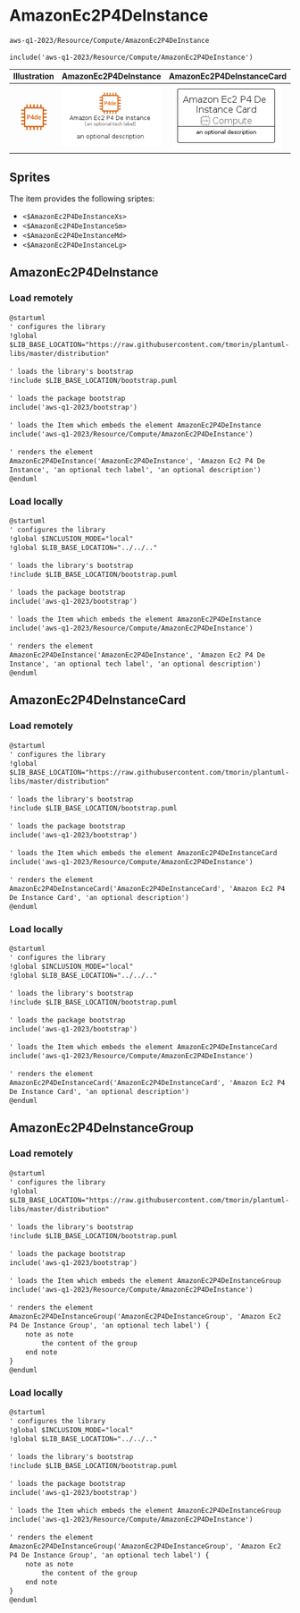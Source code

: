 # AmazonEc2P4DeInstance


```text
aws-q1-2023/Resource/Compute/AmazonEc2P4DeInstance
```

```text
include('aws-q1-2023/Resource/Compute/AmazonEc2P4DeInstance')
```



| Illustration | AmazonEc2P4DeInstance | AmazonEc2P4DeInstanceCard | AmazonEc2P4DeInstanceGroup |
| :---: | :---: | :---: | :---: |
| ![illustration for Illustration](../../../aws-q1-2023/Resource/Compute/AmazonEc2P4DeInstance.png) | ![illustration for AmazonEc2P4DeInstance](../../../aws-q1-2023/Resource/Compute/AmazonEc2P4DeInstance.Local.png) | ![illustration for AmazonEc2P4DeInstanceCard](../../../aws-q1-2023/Resource/Compute/AmazonEc2P4DeInstanceCard.Local.png) | ![illustration for AmazonEc2P4DeInstanceGroup](../../../aws-q1-2023/Resource/Compute/AmazonEc2P4DeInstanceGroup.Local.png) |



## Sprites
The item provides the following sriptes:

- `<$AmazonEc2P4DeInstanceXs>`
- `<$AmazonEc2P4DeInstanceSm>`
- `<$AmazonEc2P4DeInstanceMd>`
- `<$AmazonEc2P4DeInstanceLg>`





## AmazonEc2P4DeInstance

### Load remotely
```plantuml
@startuml
' configures the library
!global $LIB_BASE_LOCATION="https://raw.githubusercontent.com/tmorin/plantuml-libs/master/distribution"

' loads the library's bootstrap
!include $LIB_BASE_LOCATION/bootstrap.puml

' loads the package bootstrap
include('aws-q1-2023/bootstrap')

' loads the Item which embeds the element AmazonEc2P4DeInstance
include('aws-q1-2023/Resource/Compute/AmazonEc2P4DeInstance')

' renders the element
AmazonEc2P4DeInstance('AmazonEc2P4DeInstance', 'Amazon Ec2 P4 De Instance', 'an optional tech label', 'an optional description')
@enduml
```

### Load locally
```plantuml
@startuml
' configures the library
!global $INCLUSION_MODE="local"
!global $LIB_BASE_LOCATION="../../.."

' loads the library's bootstrap
!include $LIB_BASE_LOCATION/bootstrap.puml

' loads the package bootstrap
include('aws-q1-2023/bootstrap')

' loads the Item which embeds the element AmazonEc2P4DeInstance
include('aws-q1-2023/Resource/Compute/AmazonEc2P4DeInstance')

' renders the element
AmazonEc2P4DeInstance('AmazonEc2P4DeInstance', 'Amazon Ec2 P4 De Instance', 'an optional tech label', 'an optional description')
@enduml
```

## AmazonEc2P4DeInstanceCard

### Load remotely
```plantuml
@startuml
' configures the library
!global $LIB_BASE_LOCATION="https://raw.githubusercontent.com/tmorin/plantuml-libs/master/distribution"

' loads the library's bootstrap
!include $LIB_BASE_LOCATION/bootstrap.puml

' loads the package bootstrap
include('aws-q1-2023/bootstrap')

' loads the Item which embeds the element AmazonEc2P4DeInstanceCard
include('aws-q1-2023/Resource/Compute/AmazonEc2P4DeInstance')

' renders the element
AmazonEc2P4DeInstanceCard('AmazonEc2P4DeInstanceCard', 'Amazon Ec2 P4 De Instance Card', 'an optional description')
@enduml
```

### Load locally
```plantuml
@startuml
' configures the library
!global $INCLUSION_MODE="local"
!global $LIB_BASE_LOCATION="../../.."

' loads the library's bootstrap
!include $LIB_BASE_LOCATION/bootstrap.puml

' loads the package bootstrap
include('aws-q1-2023/bootstrap')

' loads the Item which embeds the element AmazonEc2P4DeInstanceCard
include('aws-q1-2023/Resource/Compute/AmazonEc2P4DeInstance')

' renders the element
AmazonEc2P4DeInstanceCard('AmazonEc2P4DeInstanceCard', 'Amazon Ec2 P4 De Instance Card', 'an optional description')
@enduml
```

## AmazonEc2P4DeInstanceGroup

### Load remotely
```plantuml
@startuml
' configures the library
!global $LIB_BASE_LOCATION="https://raw.githubusercontent.com/tmorin/plantuml-libs/master/distribution"

' loads the library's bootstrap
!include $LIB_BASE_LOCATION/bootstrap.puml

' loads the package bootstrap
include('aws-q1-2023/bootstrap')

' loads the Item which embeds the element AmazonEc2P4DeInstanceGroup
include('aws-q1-2023/Resource/Compute/AmazonEc2P4DeInstance')

' renders the element
AmazonEc2P4DeInstanceGroup('AmazonEc2P4DeInstanceGroup', 'Amazon Ec2 P4 De Instance Group', 'an optional tech label') {
    note as note
        the content of the group
    end note
}
@enduml
```

### Load locally
```plantuml
@startuml
' configures the library
!global $INCLUSION_MODE="local"
!global $LIB_BASE_LOCATION="../../.."

' loads the library's bootstrap
!include $LIB_BASE_LOCATION/bootstrap.puml

' loads the package bootstrap
include('aws-q1-2023/bootstrap')

' loads the Item which embeds the element AmazonEc2P4DeInstanceGroup
include('aws-q1-2023/Resource/Compute/AmazonEc2P4DeInstance')

' renders the element
AmazonEc2P4DeInstanceGroup('AmazonEc2P4DeInstanceGroup', 'Amazon Ec2 P4 De Instance Group', 'an optional tech label') {
    note as note
        the content of the group
    end note
}
@enduml
```

